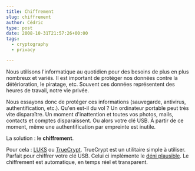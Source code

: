 ```yaml
---
title: Chiffrement
slug: chiffrement
author: Cédric
type: post
date: 2008-10-31T21:57:26+00:00
tags:
  - cryptography
  - privacy

---
```

Nous utilisons l'informatique au quotidien pour des besoins de plus en plus
nombreux et variés. Il est important de protéger nos données contre la
détérioration, le piratage, etc. Souvent ces données représentent des heures de
travail, notre vie privée.

Nous essayons donc de protéger ces informations (sauvegarde, antivirus,
authentification, etc.). Qu'en est-il du vol ? Un ordinateur portable peut très
vite disparaître. Un moment d'inattention et toutes vos photos, mails, contacts
et comptes disparaissent. Ou alors votre clé USB. À partir de ce moment, même
une authentification par empreinte est inutile.

La solution : le **chiffrement**.

Pour cela : [LUKS][1] ou [TrueCrypt][2]. TrueCrypt est un utilitaire simple à
utiliser. Parfait pour chiffrer votre clé USB. Celui ci implémente le
[déni plausible][3]. Le chiffrement est automatique, en temps réel et
transparent.

 [1]: https://gitlab.com/cryptsetup/cryptsetup
 [2]: https://www.truecrypt.org
 [3]: http://fr.wikipedia.org/wiki/Déni_plausible
